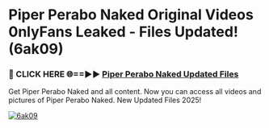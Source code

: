 # Piper Perabo Naked Original Videos 0nlyFans Leaked - Files Updated! (6ak09)

<h3>🔴 CLICK HERE 🌐==►► <a href="https://tinyurl.com/up5wt9bj" rel="nofollow">Piper Perabo Naked Updated Files</a></h3>

Get Piper Perabo Naked and all content. Now you can access all videos and pictures of Piper Perabo Naked. New Updated Files 2025!

[![6ak09](https://i.imgur.com/ABiUzMV.gif)](https://tinyurl.com/up5wt9bj)
